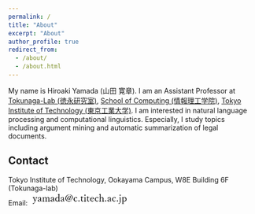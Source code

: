 ```yaml
---
permalink: /
title: "About"
excerpt: "About"
author_profile: true
redirect_from: 
  - /about/
  - /about.html
---
```


My name is Hiroaki Yamada (山田 寛章). I am an Assistant Professor at [Tokunaga-Lab (徳永研究室)](http://www.cl.c.titech.ac.jp/), [School of Computing (情報理工学院)](https://www.titech.ac.jp/english/about/organization/schools/organization04.html), [Tokyo Institute of Technology (東京工業大学)](https://www.titech.ac.jp/english/). 
I am interested in natural language processing and computational linguistics. Especially, I study topics including argument mining and automatic summarization of legal documents.

## Contact
Tokyo Institute of Technology, Ookayama Campus, W8E Building 6F (Tokunaga-lab)  
Email: <img src="/images/eaddress.png" width="200px">
